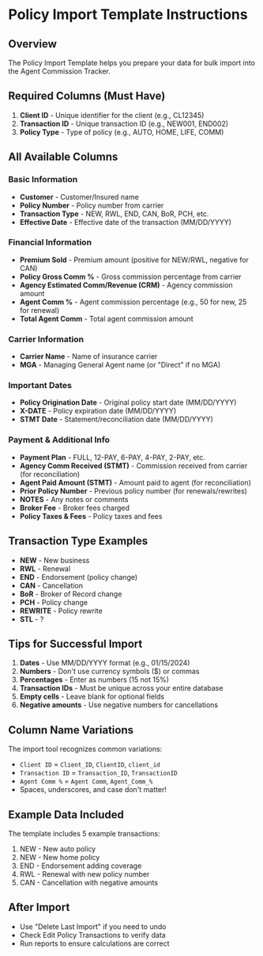 # Policy Import Template Instructions

## Overview
The Policy Import Template helps you prepare your data for bulk import into the Agent Commission Tracker.

## Required Columns (Must Have)
1. **Client ID** - Unique identifier for the client (e.g., CL12345)
2. **Transaction ID** - Unique transaction ID (e.g., NEW001, END002)
3. **Policy Type** - Type of policy (e.g., AUTO, HOME, LIFE, COMM)

## All Available Columns

### Basic Information
- **Customer** - Customer/Insured name
- **Policy Number** - Policy number from carrier
- **Transaction Type** - NEW, RWL, END, CAN, BoR, PCH, etc.
- **Effective Date** - Effective date of the transaction (MM/DD/YYYY)

### Financial Information
- **Premium Sold** - Premium amount (positive for NEW/RWL, negative for CAN)
- **Policy Gross Comm %** - Gross commission percentage from carrier
- **Agency Estimated Comm/Revenue (CRM)** - Agency commission amount
- **Agent Comm %** - Agent commission percentage (e.g., 50 for new, 25 for renewal)
- **Total Agent Comm** - Total agent commission amount

### Carrier Information
- **Carrier Name** - Name of insurance carrier
- **MGA** - Managing General Agent name (or "Direct" if no MGA)

### Important Dates
- **Policy Origination Date** - Original policy start date (MM/DD/YYYY)
- **X-DATE** - Policy expiration date (MM/DD/YYYY)
- **STMT Date** - Statement/reconciliation date (MM/DD/YYYY)

### Payment & Additional Info
- **Payment Plan** - FULL, 12-PAY, 6-PAY, 4-PAY, 2-PAY, etc.
- **Agency Comm Received (STMT)** - Commission received from carrier (for reconciliation)
- **Agent Paid Amount (STMT)** - Amount paid to agent (for reconciliation)
- **Prior Policy Number** - Previous policy number (for renewals/rewrites)
- **NOTES** - Any notes or comments
- **Broker Fee** - Broker fees charged
- **Policy Taxes & Fees** - Policy taxes and fees

## Transaction Type Examples
- **NEW** - New business
- **RWL** - Renewal
- **END** - Endorsement (policy change)
- **CAN** - Cancellation
- **BoR** - Broker of Record change
- **PCH** - Policy change
- **REWRITE** - Policy rewrite
- **STL** - ?

## Tips for Successful Import
1. **Dates** - Use MM/DD/YYYY format (e.g., 01/15/2024)
2. **Numbers** - Don't use currency symbols ($) or commas
3. **Percentages** - Enter as numbers (15 not 15%)
4. **Transaction IDs** - Must be unique across your entire database
5. **Empty cells** - Leave blank for optional fields
6. **Negative amounts** - Use negative numbers for cancellations

## Column Name Variations
The import tool recognizes common variations:
- `Client ID` = `Client_ID`, `ClientID`, `client_id`
- `Transaction ID` = `Transaction_ID`, `TransactionID`
- `Agent Comm %` = `Agent Comm`, `Agent_Comm_%`
- Spaces, underscores, and case don't matter!

## Example Data Included
The template includes 5 example transactions:
1. NEW - New auto policy
2. NEW - New home policy
3. END - Endorsement adding coverage
4. RWL - Renewal with new policy number
5. CAN - Cancellation with negative amounts

## After Import
- Use "Delete Last Import" if you need to undo
- Check Edit Policy Transactions to verify data
- Run reports to ensure calculations are correct